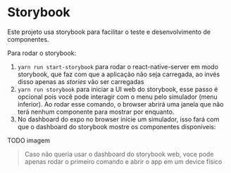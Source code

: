 # Storybook
Este projeto usa storybook para facilitar o teste e desenvolvimento de componentes.

Para rodar o storybook:

1. `yarn run start-storybook` para rodar o react-native-server em modo storybook, que faz com que a aplicação não seja carregada, ao invés disso apenas as _stories_ vão ser carregadas
2. `yarn run storybook` para iniciar a UI web do storybook, esse passo é opcional pois você pode interagir com o menu pelo simulador (menu inferior). Ao rodar esse comando, o browser abrirá uma janela que não terá nenhum componente para mostrar por enquanto.
3. No dashboard do expo no browser inicie um simulador, isso fará com que o dashboard do storybook mostre os componentes disponíveis: 

TODO imagem



> Caso não queria usar o dashboard do storybook web, voce pode apenas rodar o primeiro comando e abrir o app em um device físico 
